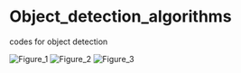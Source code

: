 # Object_detection_algorithms
codes for object detection



![Figure_1](https://user-images.githubusercontent.com/43790905/115988965-8d6f8080-a5c4-11eb-8e0e-760148bf4547.png)
![Figure_2](https://user-images.githubusercontent.com/43790905/115988966-8ea0ad80-a5c4-11eb-9edc-d6154e4fe0e3.png)
![Figure_3](https://user-images.githubusercontent.com/43790905/115988967-8f394400-a5c4-11eb-8206-89458f242775.png)


